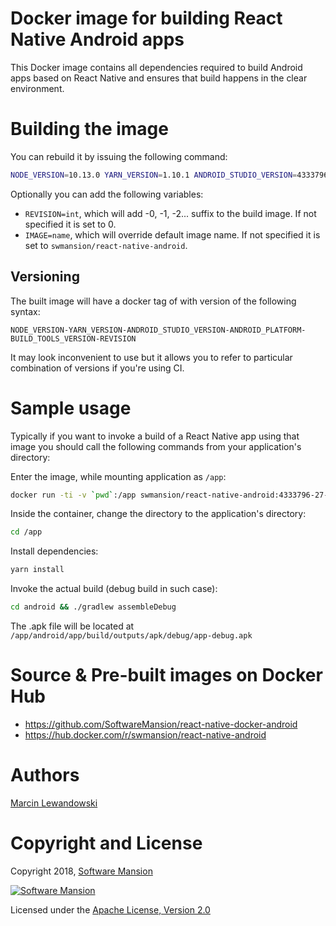 # Docker image for building React Native Android apps

This Docker image contains all dependencies required to build Android apps
based on React Native and ensures that build happens in the clear environment.


# Building the image

You can rebuild it by issuing the following command:

```sh
NODE_VERSION=10.13.0 YARN_VERSION=1.10.1 ANDROID_STUDIO_VERSION=4333796 ANDROID_PLATFORM=27 BUILD_TOOLS_VERSION=28.0.3 make build
```

Optionally you can add the following variables:

* `REVISION=int`, which will add -0, -1, -2... suffix to the build image. If not 
  specified it is set to 0.
* `IMAGE=name`, which will override default image name. If not specified it is 
  set to `swmansion/react-native-android`.

## Versioning

The built image will have a docker tag of with version of the following syntax:

`NODE_VERSION-YARN_VERSION-ANDROID_STUDIO_VERSION-ANDROID_PLATFORM-BUILD_TOOLS_VERSION-REVISION`

It may look inconvenient to use but it allows you to refer to particular 
combination of versions if you're using CI.


# Sample usage

Typically if you want to invoke a build of a React Native app using that image
you should call the following commands from your application's directory:

Enter the image, while mounting application as `/app`:

```sh
docker run -ti -v `pwd`:/app swmansion/react-native-android:4333796-27-28.0.3-0 bash
```

Inside the container, change the directory to the application's directory:

```sh
cd /app
```

Install dependencies:

```sh
yarn install
```

Invoke the actual build (debug build in such case):

```sh
cd android && ./gradlew assembleDebug
```

The .apk file will be located at `/app/android/app/build/outputs/apk/debug/app-debug.apk`


# Source & Pre-built images on Docker Hub

* https://github.com/SoftwareMansion/react-native-docker-android
* https://hub.docker.com/r/swmansion/react-native-android


# Authors

[Marcin Lewandowski](https://github.com/mspanc)


# Copyright and License

Copyright 2018, [Software Mansion](https://swmansion.com/?utm_source=git&utm_medium=readme&utm_campaign=react-native-docker-android)

[![Software Mansion](https://membraneframework.github.io/static/logo/swm_logo_readme.png)](
https://swmansion.com/?utm_source=git&utm_medium=readme&utm_campaign=react-native-docker-android)

Licensed under the [Apache License, Version 2.0](LICENSE)
